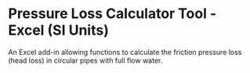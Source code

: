 # Pressure Loss Calculator Tool - Excel (SI Units)
An Excel add-in allowing functions to calculate the friction pressure loss (head loss) in circular pipes with full flow water.
